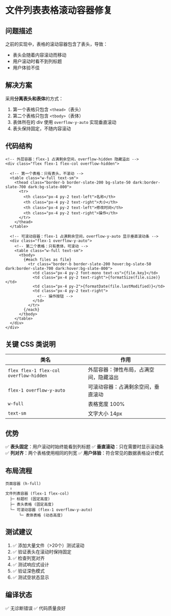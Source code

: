 # 文件列表表格滚动容器修复

## 问题描述

之前的实现中，表格的滚动容器包含了表头，导致：
- 表头会随着内容滚动而移动
- 用户滚动时看不到列标题
- 用户体验不佳

## 解决方案

采用**分离表头和表体**的方式：
1. 第一个表格只包含 `<thead>`（表头）
2. 第二个表格只包含 `<tbody>`（表体）
3. 表体所在的 div 使用 `overflow-y-auto` 实现垂直滚动
4. 表头保持固定，不随内容滚动

## 代码结构

```svelte
<!-- 外层容器：flex-1 占满剩余空间，overflow-hidden 隐藏溢出 -->
<div class="flex flex-1 flex-col overflow-hidden">
  
  <!-- 第一个表格：只有表头，不滚动 -->
  <table class="w-full text-sm">
    <thead class="border-b border-slate-200 bg-slate-50 dark:border-slate-700 dark:bg-slate-800">
      <tr>
        <th class="px-4 py-2 text-left">名称</th>
        <th class="px-4 py-2 text-right">大小</th>
        <th class="px-4 py-2 text-left">修改时间</th>
        <th class="px-4 py-2 text-right">操作</th>
      </tr>
    </thead>
  </table>
  
  <!-- 可滚动容器：flex-1 占满剩余空间，overflow-y-auto 显示垂直滚动条 -->
  <div class="flex-1 overflow-y-auto">
    <!-- 第二个表格：只有表体，可滚动 -->
    <table class="w-full text-sm">
      <tbody>
        {#each files as file}
          <tr class="border-b border-slate-200 hover:bg-slate-50 dark:border-slate-700 dark:hover:bg-slate-800">
            <td class="px-4 py-2 font-mono text-xs">{file.key}</td>
            <td class="px-4 py-2 text-right">{formatSize(file.size)}</td>
            <td class="px-4 py-2">{formatDate(file.lastModified)}</td>
            <td class="px-4 py-2 text-right">
              <!-- 操作按钮 -->
            </td>
          </tr>
        {/each}
      </tbody>
    </table>
  </div>
</div>
```

## 关键 CSS 类说明

| 类名 | 作用 |
|------|------|
| `flex flex-1 flex-col overflow-hidden` | 外层容器：弹性布局，占满空间，隐藏溢出 |
| `flex-1 overflow-y-auto` | 可滚动容器：占满剩余空间，垂直滚动 |
| `w-full` | 表格宽度 100% |
| `text-sm` | 文字大小 14px |

## 优势

✅ **表头固定**：用户滚动时始终能看到列标题
✅ **垂直滚动**：只在需要时显示滚动条
✅ **列对齐**：两个表格使用相同的列宽
✅ **用户体验**：符合常见的数据表格设计模式

## 布局流程

```
页面容器 (h-full)
  ↓
文件列表容器 (flex-1 flex-col)
  ├─ 标题栏 (固定高度)
  ├─ 表头表格 (固定高度)
  └─ 可滚动容器 (flex-1 overflow-y-auto)
      └─ 表体表格 (动态高度)
```

## 测试建议

1. ✅ 添加大量文件（>20个）测试滚动
2. ✅ 验证表头在滚动时保持固定
3. ✅ 检查列宽对齐
4. ✅ 测试响应式设计
5. ✅ 验证深色模式
6. ✅ 测试空状态显示

## 编译状态

✅ 无诊断错误
✅ 代码质量良好

